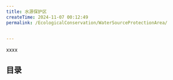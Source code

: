 ```yaml
---
title: 水源保护区
createTime: 2024-11-07 00:12:49
permalink: /EcologicalConservation/WaterSourceProtectionArea/


---
```


xxxx

## 目录
